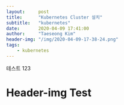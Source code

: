 ```yaml
---
layout:     post
title:      "Kubernetes Cluster 설치"
subtitle:   "kubernetes"
date:       2020-04-09 17:41:00
author:     "Taeseong Kim"
header-img: "/img/2020-04-09-17-38-24.png"
tags:
    - kubernetes
---
```


테스트 123


# Header-img Test
